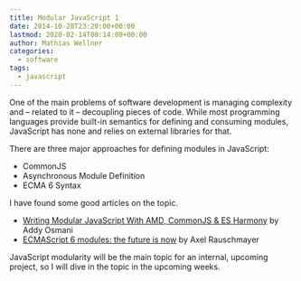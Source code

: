 ```yaml
---
title: Modular JavaScript 1
date: 2014-10-28T23:20:00+00:00
lastmod: 2020-02-14T00:14:09+00:00
author: Mathias Wellner
categories:
  - software
tags:
  - javascript
---
```

One of the main problems of software development is managing complexity and &ndash; related to it &ndash; decoupling pieces of code. While most programming languages provide built-in semantics for defining and consuming modules, JavaScript has none and relies on external libraries for that. 
<!--more-->

There are three major approaches for defining modules in JavaScript:

  * CommonJS
  * Asynchronous Module Definition
  * ECMA 6 Syntax

I have found some good articles on the topic. 

  * [Writing Modular JavaScript With AMD, CommonJS & ES Harmony](http://addyosmani.com/writing-modular-js/) by Addy Osmani
  * [ECMAScript 6 modules: the future is now](http://www.2ality.com/2013/07/es6-modules.html) by Axel Rauschmayer

JavaScript modularity will be the main topic for an internal, upcoming project, so I will dive in the topic in the upcoming weeks.